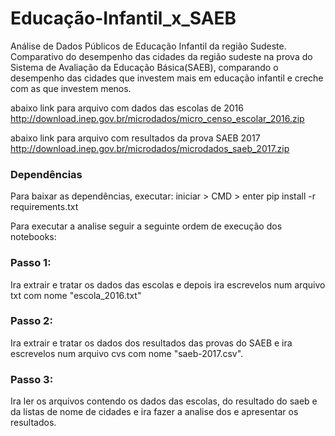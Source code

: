 # Educação-Infantil_x_SAEB

Análise de Dados Públicos de Educação Infantil da região Sudeste.
Comparativo do desempenho das cidades da região sudeste na prova do Sistema de Avaliação da Educação Básica(SAEB), comparando o desempenho das cidades que investem mais em educação infantil e creche com as que investem menos.

abaixo link para arquivo com dados das escolas de 2016 
http://download.inep.gov.br/microdados/micro_censo_escolar_2016.zip


abaixo link para arquivo com resultados da prova SAEB 2017
http://download.inep.gov.br/microdados/microdados_saeb_2017.zip

### Dependências
Para baixar as dependências, executar:
iniciar > CMD > enter
pip install -r requirements.txt


Para executar a analise seguir a seguinte ordem de execução dos notebooks:

### Passo 1: 
Ira extrair e tratar os dados das escolas e depois ira escrevelos num arquivo txt com nome "escola_2016.txt"

### Passo 2:
Ira extrair e tratar os dados dos resultados das provas do SAEB e ira escrevelos num arquivo cvs com nome "saeb-2017.csv".

### Passo 3:
Ira ler os arquivos contendo os dados das escolas, do resultado do saeb e da listas de nome de cidades e ira fazer a analise dos e apresentar os resultados.
